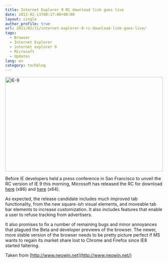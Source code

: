 ```yaml
---
title: Internet Explorer 9 RC download link goes live
date: 2011-02-11T00:17:00+00:00
layout: single
author_profile: true
url: 2011/02/11/internet-explorer-9-rc-download-link-goes-live/
tags:
  - Browser
  - Internet Explorer
  - internet explorer 9
  - Microsoft
  - Updates
lang: en
category: techblog
---
```

[<img title="IE-9" border="0" alt="IE-9" src="http://lh5.ggpht.com/_vaUVXcmC3OI/TVR5K475weI/AAAAAAAADkI/DrkcpPyoybs/IE-9_thumb%5B1%5D.jpg?imgmax=800" width="504" height="303" />](http://lh5.ggpht.com/_vaUVXcmC3OI/TVR5HrhiSAI/AAAAAAAADkE/DMKm4_M6_x4/s1600-h/IE-9%5B3%5D.jpg)

Before IE developers held a press conference in San Francisco to unveil the RC version of IE 9 this morning, Microsoft has released the RC for download [here](http://download.microsoft.com/download/C/9/A/C9A53863-199C-4D82-84DD-C46C46C6FE50/IE9-Windows7-x86-enu.exe) (x86) and [here](http://download.microsoft.com/download/C/9/A/C9A53863-199C-4D82-84DD-C46C46C6FE50/IE9-Windows7-x64-enu.exe) (x64).

As expected, the release candidate includes much improved tab functionality, from the new square-ish visual elements, and moveable tab bar elements to increase customization. It also includes features that enable a user to refuse tracking from advertisers.

It also promises to fix a number of remaining bugs and minor annoyances that plagued the Beta and developer previews of the browser. The newer, more stable version of the browser needs to be pretty picture perfect if MS wants to regain its market share lost to Chrome and Firefox since IE8 started faltering. 

Taken from [http://www.neowin.net](http://www.neowin.net/)